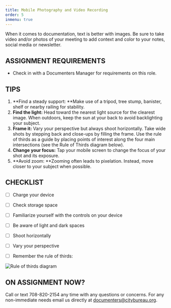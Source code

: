 ```yaml
---
title: Mobile Photography and Video Recording
order: 5
inmenu: true
---
```

When it comes to documentation, text is better with images. Be sure to take video and/or photos of your meeting to add context and color to your notes, social media or newsletter.



## ASSIGNMENT REQUIREMENTS

* Check in with a Documenters Manager for requirements on this role.

## TIPS

1. **Find a steady support: **Make use of a tripod, tree stump, banister, shelf or nearby railing for stability.
2. **Find the light:** Head toward the nearest light source for the clearest image. When outdoors, keep the sun at your back to avoid backlighting your subject.
3. **Frame it:** Vary your perspective but always shoot horizontally. Take wide shots by stepping back and close-ups by filling the frame. Use the rule of thirds as a guide by placing points of interest along the four main intersections (see the Rule of Thirds diagram below).
4. **Change your focus:** Tap your mobile screen to change the focus of your shot and its exposure.
5. **Avoid zoom: **Zooming often leads to pixelation. Instead, move closer to your subject when possible.

## CHECKLIST

- [ ] Charge your device
- [ ] Check storage space
- [ ] Familiarize yourself with the controls on your device
- [ ] Be aware of light and dark spaces
- [ ] Shoot horizontally
- [ ] Vary your perspective
- [ ] Remember the rule of thirds:



![Rule of thirds diagram](/img/thirds.png)



## ON ASSIGNMENT NOW?

Call or text 708-820-2154 any time with any questions or concerns. For any non-immediate needs email us directly at documenters@citybureau.org.
